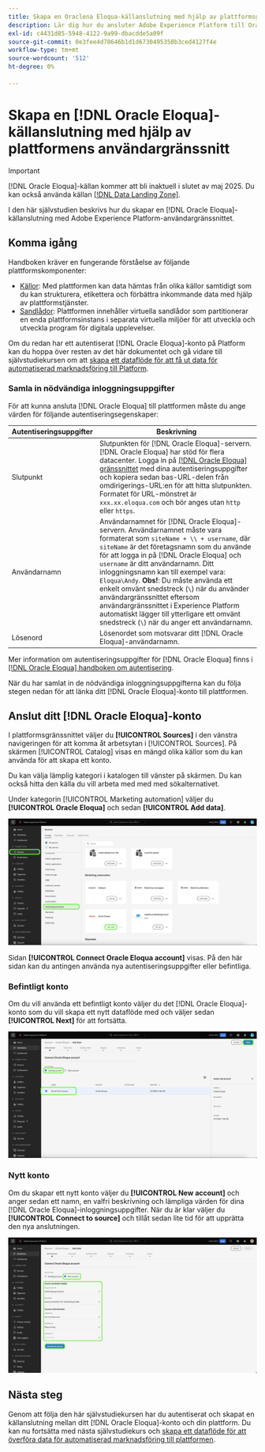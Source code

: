 ```yaml
---
title: Skapa en Oraclena Eloqua-källanslutning med hjälp av plattformsgränssnittet
description: Lär dig hur du ansluter Adobe Experience Platform till Oracle Eloqua med hjälp av plattformsgränssnittet.
exl-id: c4431d85-5948-4122-9a99-dbacdde5a09f
source-git-commit: 0e3fee4d78646b1d1d6730495358b3ced4127f4e
workflow-type: tm+mt
source-wordcount: '512'
ht-degree: 0%

---
```


# Skapa en [!DNL Oracle Eloqua]-källanslutning med hjälp av plattformens användargränssnitt

>[!IMPORTANT]
>
>[!DNL Oracle Eloqua]-källan kommer att bli inaktuell i slutet av maj 2025. Du kan också använda källan [[!DNL Data Landing Zone]](../cloud-storage/data-landing-zone.md).

I den här självstudien beskrivs hur du skapar en [!DNL Oracle Eloqua]-källanslutning med Adobe Experience Platform-användargränssnittet.

## Komma igång

Handboken kräver en fungerande förståelse av följande plattformskomponenter:

* [Källor](../../../../home.md): Med plattformen kan data hämtas från olika källor samtidigt som du kan strukturera, etikettera och förbättra inkommande data med hjälp av plattformstjänster.
* [Sandlådor](../../../../../sandboxes/home.md): Plattformen innehåller virtuella sandlådor som partitionerar en enda plattformsinstans i separata virtuella miljöer för att utveckla och utveckla program för digitala upplevelser.

Om du redan har ett autentiserat [!DNL Oracle Eloqua]-konto på Platform kan du hoppa över resten av det här dokumentet och gå vidare till självstudiekursen om att [skapa ett dataflöde för att få ut data för automatiserad marknadsföring till Platform](../../dataflow/marketing-automation.md).

### Samla in nödvändiga inloggningsuppgifter

För att kunna ansluta [!DNL Oracle Eloqua] till plattformen måste du ange värden för följande autentiseringsegenskaper:

| Autentiseringsuppgifter | Beskrivning |
| --- | --- |
| Slutpunkt | Slutpunkten för [!DNL Oracle Eloqua]-servern. [!DNL Oracle Eloqua] har stöd för flera datacenter. Logga in på [[!DNL Oracle Eloqua] gränssnittet](https://login.eloqua.com) med dina autentiseringsuppgifter och kopiera sedan bas-URL-delen från omdirigerings-URL:en för att hitta slutpunkten. Formatet för URL-mönstret är `xxx.xx.eloqua.com` och bör anges utan `http` eller `https`. |
| Användarnamn | Användarnamnet för [!DNL Oracle Eloqua]-servern. Användarnamnet måste vara formaterat som `siteName + \\ + username`, där `siteName` är det företagsnamn som du använde för att logga in på [!DNL Oracle Eloqua] och `username` är ditt användarnamn. Ditt inloggningsnamn kan till exempel vara: `Eloqua\Andy`. **Obs!**: Du måste använda ett enkelt omvänt snedstreck (`\`) när du använder användargränssnittet eftersom användargränssnittet i Experience Platform automatiskt lägger till ytterligare ett omvänt snedstreck (`\`) när du anger ett användarnamn. |
| Lösenord | Lösenordet som motsvarar ditt [!DNL Oracle Eloqua]-användarnamn. |

Mer information om autentiseringsuppgifter för [!DNL Oracle Eloqua] finns i [[!DNL Oracle Eloqua] handboken om autentisering](https://docs.oracle.com/en/cloud/saas/marketing/eloqua-rest-api/Authentication_Basic.html).

När du har samlat in de nödvändiga inloggningsuppgifterna kan du följa stegen nedan för att länka ditt [!DNL Oracle Eloqua]-konto till plattformen.

## Anslut ditt [!DNL Oracle Eloqua]-konto

I plattformsgränssnittet väljer du **[!UICONTROL Sources]** i den vänstra navigeringen för att komma åt arbetsytan i [!UICONTROL Sources]. På skärmen [!UICONTROL Catalog] visas en mängd olika källor som du kan använda för att skapa ett konto.

Du kan välja lämplig kategori i katalogen till vänster på skärmen. Du kan också hitta den källa du vill arbeta med med med sökalternativet.

Under kategorin [!UICONTROL Marketing automation] väljer du **[!UICONTROL Oracle Eloqua]** och sedan **[!UICONTROL Add data]**.

![katalog](../../../../images/tutorials/create/oracle-eloqua/catalog.png)

Sidan **[!UICONTROL Connect Oracle Eloqua account]** visas. På den här sidan kan du antingen använda nya autentiseringsuppgifter eller befintliga.

### Befintligt konto

Om du vill använda ett befintligt konto väljer du det [!DNL Oracle Eloqua]-konto som du vill skapa ett nytt dataflöde med och väljer sedan **[!UICONTROL Next]** för att fortsätta.

![befintlig](../../../../images/tutorials/create/oracle-eloqua/existing.png)

### Nytt konto

Om du skapar ett nytt konto väljer du **[!UICONTROL New account]** och anger sedan ett namn, en valfri beskrivning och lämpliga värden för dina [!DNL Oracle Eloqua]-inloggningsuppgifter. När du är klar väljer du **[!UICONTROL Connect to source]** och tillåt sedan lite tid för att upprätta den nya anslutningen.

![ny](../../../../images/tutorials/create/oracle-eloqua/new.png)

## Nästa steg

Genom att följa den här självstudiekursen har du autentiserat och skapat en källanslutning mellan ditt [!DNL Oracle Eloqua]-konto och din plattform. Du kan nu fortsätta med nästa självstudiekurs och [skapa ett dataflöde för att överföra data för automatiserad marknadsföring till plattformen](../../dataflow/marketing-automation.md).
